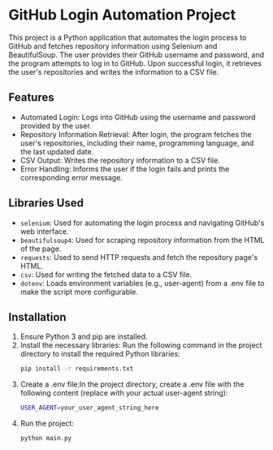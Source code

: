 # GitHub Login Automation Project

 This project is a Python application that automates the login process to GitHub and fetches repository information using Selenium and BeautifulSoup. The user provides their GitHub username and password, and the program attempts to log in to GitHub. Upon successful login, it retrieves the user's repositories and writes the information to a CSV file.

## Features
- Automated Login: Logs into GitHub using the username and password provided by the user.
- Repository Information Retrieval: After login, the program fetches the user's repositories, including their name, programming language, and the last updated date.
- CSV Output: Writes the repository information to a CSV file.
- Error Handling: Informs the user if the login fails and prints the corresponding error message.

## Libraries Used

- `selenium`: Used for automating the login process and navigating GitHub's web interface.
- `beautifulsoup4`: Used for scraping repository information from the HTML of the page.
- `requests`: Used to send HTTP requests and fetch the repository page's HTML.
- `csv`: Used for writing the fetched data to a CSV file.
- `dotenv`: Loads environment variables (e.g., user-agent) from a .env file to make the script more configurable.

## Installation

1. Ensure Python 3 and pip are installed.
2. Install the necessary libraries: Run the following command in the project directory to install the required Python libraries:
   ```bash
   pip install -r requirements.txt
3. Create a .env file:In the project directory, create a .env file with the following content (replace with your actual user-agent string):
   ```bash
   USER_AGENT=your_user_agent_string_here
4. Run the project:
   ```bash
   python main.py


